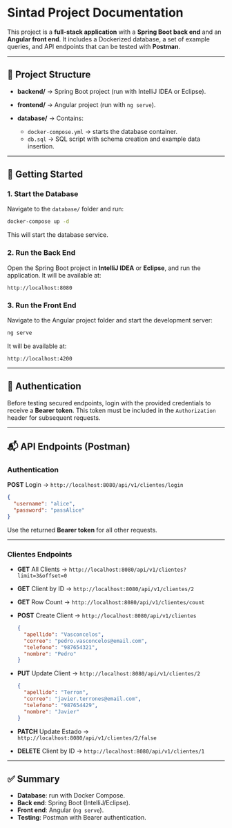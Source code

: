 # Sintad Project Documentation

This project is a **full-stack application** with a **Spring Boot back end** and an **Angular front end**.
It includes a Dockerized database, a set of example queries, and API endpoints that can be tested with **Postman**.

---

## 📂 Project Structure

* **backend/** → Spring Boot project (run with IntelliJ IDEA or Eclipse).
* **frontend/** → Angular project (run with `ng serve`).
* **database/** → Contains:

  * `docker-compose.yml` → starts the database container.
  * `db.sql` → SQL script with schema creation and example data insertion.

---

## 🚀 Getting Started

### 1. Start the Database

Navigate to the `database/` folder and run:

```bash
docker-compose up -d
```

This will start the database service.

### 2. Run the Back End

Open the Spring Boot project in **IntelliJ IDEA** or **Eclipse**, and run the application.
It will be available at:

```
http://localhost:8080
```

### 3. Run the Front End

Navigate to the Angular project folder and start the development server:

```bash
ng serve
```

It will be available at:

```
http://localhost:4200
```

---

## 🔑 Authentication

Before testing secured endpoints, login with the provided credentials to receive a **Bearer token**.
This token must be included in the `Authorization` header for subsequent requests.

---

## 📬 API Endpoints (Postman)

### Authentication

**POST** Login → `http://localhost:8080/api/v1/clientes/login`

```json
{
  "username": "alice",
  "password": "passAlice"
}
```

Use the returned **Bearer token** for all other requests.

---

### Clientes Endpoints

* **GET** All Clients →
  `http://localhost:8080/api/v1/clientes?limit=3&offset=0`

* **GET** Client by ID →
  `http://localhost:8080/api/v1/clientes/2`

* **GET** Row Count →
  `http://localhost:8080/api/v1/clientes/count`

* **POST** Create Client →
  `http://localhost:8080/api/v1/clientes`

  ```json
  {
    "apellido": "Vasconcelos",
    "correo": "pedro.vasconcelos@email.com",
    "telefono": "987654321",
    "nombre": "Pedro"
  }
  ```

* **PUT** Update Client →
  `http://localhost:8080/api/v1/clientes/2`

  ```json
  {
    "apellido": "Terron",
    "correo": "javier.terrones@email.com",
    "telefono": "987654429",
    "nombre": "Javier"
  }
  ```

* **PATCH** Update Estado →
  `http://localhost:8080/api/v1/clientes/2/false`

* **DELETE** Client by ID →
  `http://localhost:8080/api/v1/clientes/1`

---

## ✅ Summary

* **Database**: run with Docker Compose.
* **Back end**: Spring Boot (IntelliJ/Eclipse).
* **Front end**: Angular (`ng serve`).
* **Testing**: Postman with Bearer authentication.

